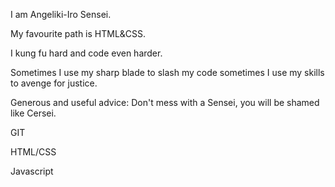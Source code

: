 I am Angeliki-Iro Sensei.

My favourite path is HTML&CSS.

I kung fu hard and code even harder.

Sometimes I use my sharp blade to slash my code sometimes I use my skills to avenge for justice.

Generous and useful advice: Don't mess with a Sensei, you will be shamed like Cersei.

GIT

HTML/CSS

Javascript

